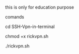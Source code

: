 this is only for education purpose


comands

cd SSH-Vpn-in-terminal

chmod +x rickvpn.sh

./rickvpn.sh

